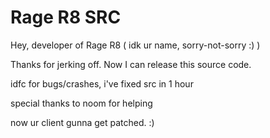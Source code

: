 # Rage R8 SRC

Hey, developer of Rage R8 ( idk ur name, sorry-not-sorry :) )

Thanks for jerking off. Now I can release this source code.

idfc for bugs/crashes, i've fixed src in 1 hour

special thanks to noom for helping

now ur client gunna get patched. :)
